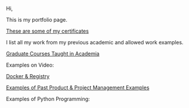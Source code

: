 
Hi,

This is my portfolio page.

[These are some of my certificates](https://www.credly.com/users/victor-karamalis/badges)

I list all my work from my previous academic and allowed work examples. 


[Graduate Courses Taught in Academia](https://sites.google.com/view/professorvictorkaramalis/home)

Examples on Video:

[Docker & Registry](https://youtu.be/cg2aKGrSLcg?si=4Nj_d6DMz5NTQa7B)

[Examples of Past Product & Project Management Examples](https://drive.google.com/drive/folders/0BxSOSNo1SM7MTG1ETWF4OXVHTjQ?resourcekey=0-FsAQ3HGz1hhnb2KGmhbb5w&usp=drive_link)

Examples of Python Programming:
